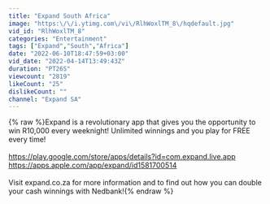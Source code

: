 ```yaml
---
title: "Expand South Africa"
image: "https:\/\/i.ytimg.com\/vi\/RlhWoxlTM_8\/hqdefault.jpg"
vid_id: "RlhWoxlTM_8"
categories: "Entertainment"
tags: ["Expand","South","Africa"]
date: "2022-06-10T18:47:59+03:00"
vid_date: "2022-04-14T13:49:43Z"
duration: "PT26S"
viewcount: "2819"
likeCount: "25"
dislikeCount: ""
channel: "Expand SA"
---
```

{% raw %}Expand is a revolutionary app that gives you the opportunity to win R10,000 every weeknight! Unlimited winnings and you play for FREE every time!<br /><br /><a rel="nofollow" target="blank" href="https://play.google.com/store/apps/details?id=com.expand.live.app">https://play.google.com/store/apps/details?id=com.expand.live.app</a><br /><a rel="nofollow" target="blank" href="https://apps.apple.com/app/expand/id1581700514">https://apps.apple.com/app/expand/id1581700514</a><br /><br />Visit expand.co.za for more information and to find out how you can double your cash winnings with Nedbank!{% endraw %}
